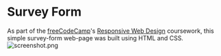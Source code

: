 # Survey Form
As part of the [freeCodeCamp](https://www.freecodecamp.org/)'s [Responsive Web Design](https://www.freecodecamp.org/learn/responsive-web-design/) coursework, this simple survey-form web-page was built using HTML and CSS.
![screenshot.png](https://github.com/zeetaen1989/Survey-Form/blob/master/screenshot.png)
